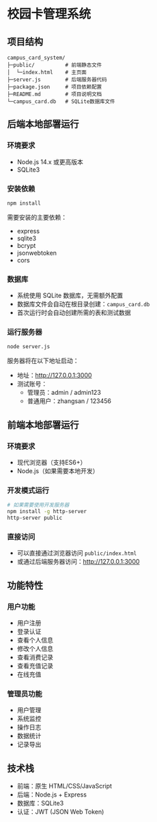 # 校园卡管理系统

## 项目结构

```shell
campus_card_system/
├─public/          # 前端静态文件
│  └─index.html    # 主页面
├─server.js        # 后端服务器代码
├─package.json     # 项目依赖配置
├─README.md        # 项目说明文档
└─campus_card.db   # SQLite数据库文件
```

## 后端本地部署运行

### 环境要求
- Node.js 14.x 或更高版本
- SQLite3

### 安装依赖
```bash
npm install
```

需要安装的主要依赖：
- express
- sqlite3
- bcrypt
- jsonwebtoken
- cors

### 数据库
- 系统使用 SQLite 数据库，无需额外配置
- 数据库文件会自动在根目录创建：`campus_card.db`
- 首次运行时会自动创建所需的表和测试数据

### 运行服务器
```bash
node server.js
```

服务器将在以下地址启动：
- 地址：http://127.0.0.1:3000
- 测试账号：
  - 管理员：admin / admin123
  - 普通用户：zhangsan / 123456

## 前端本地部署运行

### 环境要求
- 现代浏览器（支持ES6+）
- Node.js（如果需要本地开发）

### 开发模式运行
```bash
# 如果需要使用开发服务器
npm install -g http-server
http-server public
```

### 直接访问
- 可以直接通过浏览器访问 `public/index.html`
- 或通过后端服务器访问：http://127.0.0.1:3000

## 功能特性

### 用户功能
- 用户注册
- 登录认证
- 查看个人信息
- 修改个人信息
- 查看消费记录
- 查看充值记录
- 在线充值

### 管理员功能
- 用户管理
- 系统监控
- 操作日志
- 数据统计
- 记录导出

## 技术栈
- 前端：原生 HTML/CSS/JavaScript
- 后端：Node.js + Express
- 数据库：SQLite3
- 认证：JWT (JSON Web Token)
